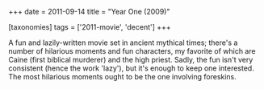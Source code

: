 +++
date = 2011-09-14
title = "Year One (2009)"

[taxonomies]
tags = ['2011-movie', 'decent']
+++

A fun and lazily-written movie set in ancient mythical times; there\'s a
number of hilarious moments and fun characters, my favorite of which are
Caine (first biblical murderer) and the high priest. Sadly, the fun
isn\'t very consistent (hence the work \'lazy\'), but it\'s enough to
keep one interested. The most hilarious moments ought to be the one
involving foreskins.
